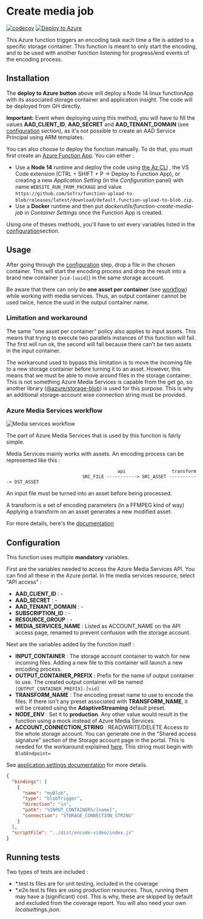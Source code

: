 # Create media job

[![codecov](https://codecov.io/gh/SoTrx/function-create-media-job/branch/master/graph/badge.svg?token=I6ZVGPI3BJ)](https://codecov.io/gh/SoTrx/function-create-media-job)
[![Deploy to Azure](https://img.shields.io/badge/Deploy%20To-Azure-blue?logo=microsoft-azure)](https://portal.azure.com/?WT.mc_id=dotnet-0000-frbouche#create/Microsoft.Template/uri/https%3A%2F%2Fraw.githubusercontent.com%2FSoTrx%2Ffunction-create-media-job%2Fmaster%2Fdeploy.json)

This Azure function triggers an encoding task each time a file is added to a specific storage container. This function is meant to only start the encoding, and to be used with another function listening for progress/end events of the encoding process.

## Installation

The **deploy to Azure button** above will deploy a Node 14 linux functionApp with its associated storage container and application insight. The code will be deployed from GH directly.

**Important:** Event when deploying using this method, you will have to fill the values **AAD_CLIENT_ID**, **AAD_SECRET** and **AAD_TENANT_DOMAIN** (see [configuration](#configuration) section), as it's not possible to create an AAD Service Principal using ARM templates.

You can also choose to deploy the function manually. To do that, you must first create an [Azure Function App](https://docs.microsoft.com/en-us/azure/azure-functions/functions-get-started?pivots=programming-language-csharp). You can either :

- Use a **Node 14** runtime and deploy the code using [the Az CLI](https://docs.microsoft.com/fr-fr/cli/azure/functionapp?view=azure-cli-latest#az_functionapp_deploy) , the VS Code extension (CTRL + SHIFT + P -> Deploy to Function App), or creating a new _Application Setting_ (in the _Configuration_ panel) with name `WEBSITE_RUN_FROM_PACKAGE` and value `https://github.com/SoTrx/function-upload-to-blob/releases/latest/download/default.function-upload-to-blob.zip`.
- Use a **Docker** runtime and then put _dockerutils/function-create-media-job_ in _Container Settings_ once the Function App is created.

Using one of theses methods, you'll have to set every variables listed in the [configuration](#configuration)section.

## Usage

After going through the [configuration](#configuration) step, drop a file in the chosen container. This will start the encoding process and drop the result into a brand new container (`vid-[uuid]`) in the same storage account.

Be aware that there can only be **one asset per container** (see [workflow](#azure-media-services-workflow)) while working with media services. Thus, an output container cannot be used twice, hence the uuid in the output container name.

### Limitation and workaround

The same "one asset per container" policy also applies to input assets. This means that trying to execute two parallels instances of this function will fail. The first will run ok, the second will fail because there can't be two assets in the input container.

The workaround used to bypass this limitation is to move the incoming file to a new storage container before turning it to an asset. However, this means that we must be able to move around files in the storage container. This is not something Azure Media Services is capable from the get go, so another library ([@azure/storage-blob](https://www.npmjs.com/package/@azure/storage-blob)) is used for this purpose. This is why an additional storage-account wise connection string must be provided.

### Azure Media Services workflow

![Media services workflow](https://docs.microsoft.com/en-us/azure/media-services/latest/media/encoding/transforms-jobs.png)

The part of Azure Media Services that is used by this function is fairly simple.

Media Services mainly works with assets. An encoding process can be represented like this :

```
                                         api                 transform
                            SRC_FILE -----------> SRC_ASSET -----------> DST_ASSET
```

An input file must be turned into an asset before being processed.

A transform is a set of encoding parameters (in a FFMPEG kind of way) Applying a transform on an asset generates a new modified asset.

For more details, here's the [documentation](https://docs.microsoft.com/en-us/azure/media-services/latest/transform-jobs-concept)

## Configuration

This function uses multiple **mandatory** variables.

First are the variables needed to access the Azure Media Services API. You can find all these in the Azure portal. In the media services resource, select "API access" :

- **AAD_CLIENT_ID** : -
- **AAD_SECRET** : -
- **AAD_TENANT_DOMAIN** : -
- **SUBSCRIPTION_ID** : -
- **RESOURCE_GROUP** : -
- **MEDIA_SERVICES_NAME** : Listed as ACCOUNT_NAME on the API access page, renamed to prevent confusion with the storage account.

Next are the variables added by the function itself :

- **INPUT_CONTAINER** : The storage account container to watch for new incoming files. Adding a new file to this container will launch a new encoding process.
- **OUTPUT_CONTAINER_PREFIX** : Prefix for the name of output container to use. The created output container will be named `[OUTPUT_CONTAINER_PREFIX]-[vid]`
- **TRANSFORM_NAME** : The encoding preset name to use to encode the files. If there isn't any preset associated with **TRANSFORM_NAME**, it will be created using the **AdaptiveStreaming** default preset.
- **NODE_ENV** : Set it to **production**. Any other value would result in the function using a mock instead of Azure Media Services.
- **ACCOUNT_CONNECTION_STRING** : READ/WRITE/DELETE Access to the whole storage account. You can generate one in the "Shared access signature" section of the Storage account page in the portal. This is needed for the workaround explained [here](#limitation-and-workaround). This string must begin with `BlobEndpoint=`

See [application settings documentation](https://docs.microsoft.com/en-us/azure/azure-functions/functions-how-to-use-azure-function-app-settings#settings) for more details.

```json
{
  "bindings": [
    {
      "name": "myBlob",
      "type": "blobTrigger",
      "direction": "in",
      "path": "%INPUT_CONTAINER%/{name}",
      "connection": "STORAGE_CONNECTION_STRING"
    }
  ],
  "scriptFile": "../dist/encode-video/index.js"
}
```

## Running tests

Two types of tests are included :

- \*.test.ts files are for unit testing, included in the coverage
- \*.e2e.test.ts files are using production resources. Thus, running them may have a (significant) cost. This is why, these are skipped by default and excluded from the coverage report. You will also need your own _localsettings.json_.
